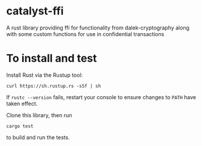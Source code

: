 # catalyst-ffi
A rust library providing ffi for functionality from dalek-cryptography along with some custom functions for use in confidential transactions

# To install and test

Install Rust via the Rustup tool:

```curl https://sh.rustup.rs -sSf | sh```

If ```rustc --version``` fails, restart your console to ensure changes to ```PATH``` have taken effect.

Clone this library, then run 

```cargo test``` 

to build and run the tests.

